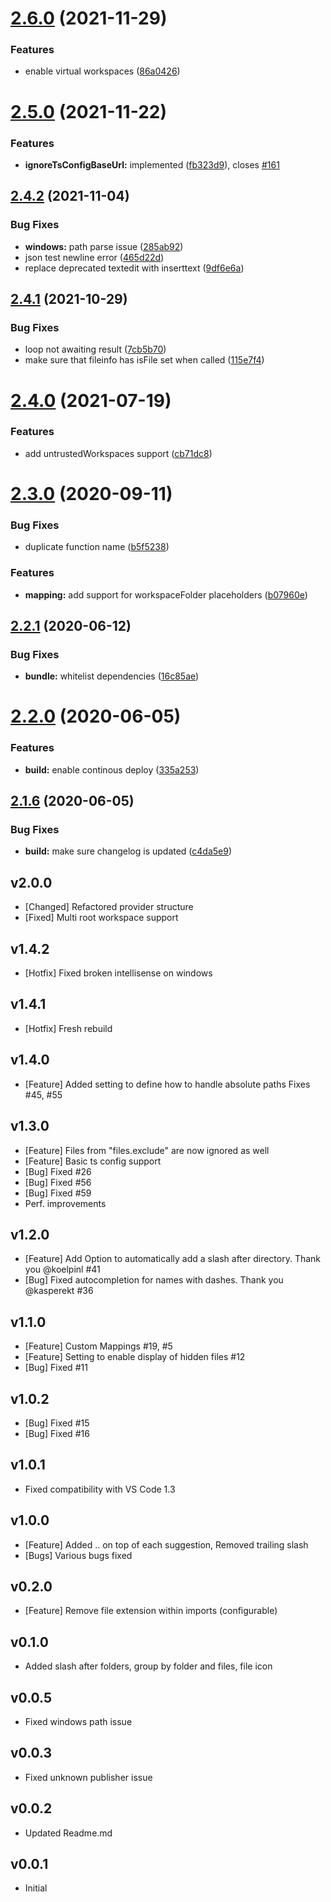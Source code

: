 # [2.6.0](https://github.com/ChristianKohler/PathIntellisense/compare/v2.5.0...v2.6.0) (2021-11-29)


### Features

* enable virtual workspaces ([86a0426](https://github.com/ChristianKohler/PathIntellisense/commit/86a0426e01baffa29914bfd10daab9ce0c4bd7c5))

# [2.5.0](https://github.com/ChristianKohler/PathIntellisense/compare/v2.4.2...v2.5.0) (2021-11-22)


### Features

* **ignoreTsConfigBaseUrl:** implemented ([fb323d9](https://github.com/ChristianKohler/PathIntellisense/commit/fb323d94e26d6bb988ef86c5a36082e4fe13fc40)), closes [#161](https://github.com/ChristianKohler/PathIntellisense/issues/161)

## [2.4.2](https://github.com/ChristianKohler/PathIntellisense/compare/v2.4.1...v2.4.2) (2021-11-04)


### Bug Fixes

* **windows:** path parse issue ([285ab92](https://github.com/ChristianKohler/PathIntellisense/commit/285ab92f9ffd45fca3df0d037fdc028f108aa560))
* json test newline error ([465d22d](https://github.com/ChristianKohler/PathIntellisense/commit/465d22d2c99ded93f5a6c15ad7d5454bc9b5b615))
* replace deprecated textedit with inserttext ([9df6e6a](https://github.com/ChristianKohler/PathIntellisense/commit/9df6e6ae5250b11052a5007c0de648e0f09c54d8))

## [2.4.1](https://github.com/ChristianKohler/PathIntellisense/compare/v2.4.0...v2.4.1) (2021-10-29)


### Bug Fixes

* loop not awaiting result ([7cb5b70](https://github.com/ChristianKohler/PathIntellisense/commit/7cb5b70732483378648299eac2f556a223a0a04a))
* make sure that fileinfo has isFile set when called ([115e7f4](https://github.com/ChristianKohler/PathIntellisense/commit/115e7f4e835c6f3b34175ab83e12e2601396e5ea))

# [2.4.0](https://github.com/ChristianKohler/PathIntellisense/compare/v2.3.0...v2.4.0) (2021-07-19)


### Features

* add untrustedWorkspaces support ([cb71dc8](https://github.com/ChristianKohler/PathIntellisense/commit/cb71dc8aa5a2dd009ce4a2c0d8289f5c53c3656c))

# [2.3.0](https://github.com/ChristianKohler/PathIntellisense/compare/v2.2.1...v2.3.0) (2020-09-11)


### Bug Fixes

* duplicate function name ([b5f5238](https://github.com/ChristianKohler/PathIntellisense/commit/b5f523851aefed7ae92ff49bc914e261eb3aea77))


### Features

* **mapping:** add support for workspaceFolder placeholders ([b07960e](https://github.com/ChristianKohler/PathIntellisense/commit/b07960e38d70b94218fda76c2b54689593e1e905))

## [2.2.1](https://github.com/ChristianKohler/PathIntellisense/compare/v2.2.0...v2.2.1) (2020-06-12)


### Bug Fixes

* **bundle:** whitelist dependencies ([16c85ae](https://github.com/ChristianKohler/PathIntellisense/commit/16c85ae20bd953462c89bb844d8b876cdbd3114f))

# [2.2.0](https://github.com/ChristianKohler/PathIntellisense/compare/v2.1.6...v2.2.0) (2020-06-05)


### Features

* **build:** enable continous deploy ([335a253](https://github.com/ChristianKohler/PathIntellisense/commit/335a25384b5bace59354ef6683e5b76ab54e124c))

## [2.1.6](https://github.com/ChristianKohler/PathIntellisense/compare/v2.1.5...v2.1.6) (2020-06-05)

### Bug Fixes

- **build:** make sure changelog is updated ([c4da5e9](https://github.com/ChristianKohler/PathIntellisense/commit/c4da5e923890bb340d41aaa836bf1bc5f91050d0))

## v2.0.0

- [Changed] Refactored provider structure
- [Fixed] Multi root workspace support

## v1.4.2

- [Hotfix] Fixed broken intellisense on windows

## v1.4.1

- [Hotfix] Fresh rebuild

## v1.4.0

- [Feature] Added setting to define how to handle absolute paths Fixes #45, #55

## v1.3.0

- [Feature] Files from "files.exclude" are now ignored as well
- [Feature] Basic ts config support
- [Bug] Fixed #26
- [Bug] Fixed #56
- [Bug] Fixed #59
- Perf. improvements

## v1.2.0

- [Feature] Add Option to automatically add a slash after directory. Thank you @koelpinl #41
- [Bug] Fixed autocompletion for names with dashes. Thank you @kasperekt #36

## v1.1.0

- [Feature] Custom Mappings #19, #5
- [Feature] Setting to enable display of hidden files #12
- [Bug] Fixed #11

## v1.0.2

- [Bug] Fixed #15
- [Bug] Fixed #16

## v1.0.1

- Fixed compatibility with VS Code 1.3

## v1.0.0

- [Feature] Added .. on top of each suggestion, Removed trailing slash
- [Bugs] Various bugs fixed

## v0.2.0

- [Feature] Remove file extension within imports (configurable)

## v0.1.0

- Added slash after folders, group by folder and files, file icon

## v0.0.5

- Fixed windows path issue

## v0.0.3

- Fixed unknown publisher issue

## v0.0.2

- Updated Readme.md

## v0.0.1

- Initial
